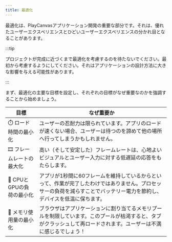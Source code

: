 ```yaml
---
title: 最適化
---
```


最適化は、PlayCanvasアプリケーション開発の重要な部分です。それは、優れたユーザーエクスペリエンスとひどいユーザーエクスペリエンスの分かれ目となることがあります。

:::tip

プロジェクトが完成に近づくまで最適化を考慮するのを待たないでください。最初から考慮するようにしてください。それはアプリケーションの設計方法に大きな影響を与える可能性があります。

:::

まず、最適化の主要な目標を設定し、それぞれの目標がなぜ重要なのかを強調することから始めましょう。

| 目標 | なぜ重要か |
| ---- | -------------- |
| ⏱️ ロード時間の最小化 | ユーザーの忍耐力は限られています。アプリのロードが速くない場合、ユーザーは待つのを諦めて他の場所へ行ってしまうかもしれません。 |
| 🎞️ フレームレートの最大化 | 高い（そして安定した）フレームレートは、心地よいビジュアルとユーザー入力に対する低遅延の応答をもたらします。 |
| 🔋 CPUとGPUの負荷の最小化 | アプリが1秒間に60フレームを維持しているからといって、作業が完了したわけではありません。プロセッサーの負荷を減らすことでバッテリー電力を節約し、デバイスを低温に保ちます。 |
| 🧠 メモリ使用量の最小化 | ブラウザはアプリケーションに割り当てるメモリプールを制限しています。このプールが枯渇すると、タブがクラッシュして再ロードされます。ユーザーは不満に感じるでしょう！ |
